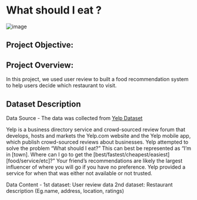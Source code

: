 # What should I eat ? 
![image](https://user-images.githubusercontent.com/86367657/173479854-ae0108dd-f9d4-4980-bbc8-ea44d82f0c49.png)
## Project Objective: 


## Project Overview: 
In this project, we used user review to built a food recommendation system to help users decide which restaurant to visit.

## Dataset Description
Data Source -
The data was collected from [Yelp Dataset](https://www.yelp.com/)

Yelp is a business directory service and crowd-sourced review forum that develops, hosts and markets the Yelp.com website and the Yelp mobile app, which publish crowd-sourced reviews about businesses. Yelp attempted to solve the problem “What should I eat?”  This can best be represented as “I’m in [town]. Where can I go to get the [best/fastest/cheapest/easiest] [food/service/etc]?” Your friend’s recommendations are likely the largest influencer of where you will go if you have no preference. Yelp provided a service for when that was either not available or not trusted.

Data Content -
1st dataset: User review data
2nd dataset: Restaurant description (Eg.name, address, location, ratings)
